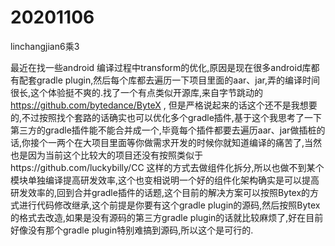 # 20201106

linchangjian6乘3

最近在找一些android 编译过程中transform的优化,原因是现在很多android库都有配套gradle plugin,然后每个库都去遍历一下项目里面的aar、jar,弄的编译时间很长,这个体验挺不爽的.找了一个有点类似开源库,来自字节跳动的 https://github.com/bytedance/ByteX , 但是严格说起来的话这个还不是我想要的,不过按照找个套路的话确实也可以优化多个gradle插件,基于这个我思考了一下第三方的gradle插件能不能合并成一个,毕竟每个插件都要去遍历aar、jar做插桩的话,你接个一两个在大项目里面等你做需求开发的时候你就知道编译的痛苦了,当然也是因为当前这个比较大的项目还没有按照类似于https://github.com/luckybilly/CC 这样的方式去做组件化拆分,所以也做不到某个模块单独编译提高研发效率,这个也变相说明一个好的组件化架构确实是可以提高研发效率的,回到合并gradle插件的话题,这个目前的解决方案可以按照Bytex的方式进行代码修改继承,这个前提是你要有这个gradle plugin的源码,然后按照Bytex的格式去改造,如果是没有源码的第三方gradle plugin的话就比较麻烦了,好在目前好像没有那个gradle plugin特别难搞到源码,所以这个是可行的.

